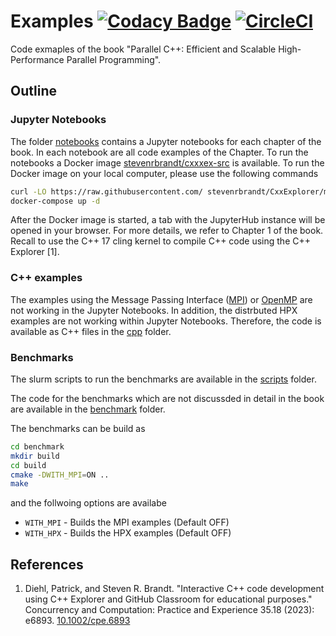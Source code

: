 # Examples [![Codacy Badge](https://app.codacy.com/project/badge/Grade/aec4198787bc4d28a8bff6152c7c393e)](https://www.codacy.com/gh/ModernCPPBook/Examples/dashboard?utm_source=github.com&amp;utm_medium=referral&amp;utm_content=ModernCPPBook/Examples&amp;utm_campaign=Badge_Grade) [![CircleCI](https://circleci.com/gh/ModernCPPBook/Examples.svg?style=shield)](https://circleci.com/gh/ModernCPPBook/Examples)

Code exmaples of the book "Parallel C++: Efficient and Scalable High-Performance Parallel Programming".  

## Outline

### Jupyter Notebooks

The folder [notebooks](https://github.com/ModernCPPBook/Examples/tree/main/notebooks) contains a Jupyter notebooks for each chapter of the book. 
In each notebook are all code examples of the Chapter. To run the notebooks a Docker image [stevenrbrandt/cxxxex-src](https://hub.docker.com/r/stevenrbrandt/cxxex-src) is available. 
To run the Docker image on your local computer, please use the following commands

```bash
curl -LO https://raw.githubusercontent.com/ stevenrbrandt/CxxExplorer/master/docker-compose.yml
docker-compose up -d
```

After the Docker image is started, a tab with the JupyterHub instance will be opened in your browser.
For more details, we refer to Chapter 1 of the book. Recall to use the C++ 17 cling kernel to compile
C++ code using the C++ Explorer [1].

### C++ examples

The examples using the Message Passing Interface ([MPI](https://www.open-mpi.org/)) or [OpenMP](https://www.openmp.org/) are not working in the Jupyter Notebooks. In addition, the distrbuted HPX examples are not working within Jupyter Notebooks. Therefore, the code is available as C++ files in the [cpp](https://github.com/ModernCPPBook/Examples/tree/main/cpp) folder.



### Benchmarks

The slurm scripts to run the benchmarks are available in the [scripts](https://github.com/ModernCPPBook/Examples/tree/main/scripts) folder. 

The code for the benchmarks which are not discussded in detail in the book are available in the [benchmark](https://github.com/ModernCPPBook/Examples/tree/main/benchmark) folder.

The benchmarks can be build as

```bash
cd benchmark
mkdir build 
cd build 
cmake -DWITH_MPI=ON ..
make 
```

and the follwoing options are availabe

* `WITH_MPI` - Builds the MPI examples (Default OFF)
* `WITH_HPX` - Builds the HPX examples (Default OFF)

## References

1. Diehl, Patrick, and Steven R. Brandt. "Interactive C++ code development using C++ Explorer and GitHub Classroom for educational purposes." Concurrency and Computation: Practice and Experience 35.18 (2023): e6893. [10.1002/cpe.6893](https://onlinelibrary.wiley.com/doi/abs/10.1002/cpe.6893)

